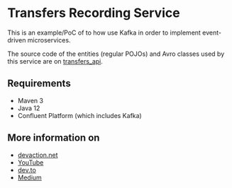 # Transfers Recording Service
  
This is an example/PoC of to how use Kafka in order to implement event-driven microservices.  
  
The source code of the entities (regular POJOs) and Avro classes used by this service
are on [transfers_api](https://github.com/VictorGil/transfers_api/).  
  
## Requirements
  
 - Maven 3  
 - Java 12  
 - Confluent Platform (which includes Kafka)  

## More information on
  
 - [devaction.net](https://www.devaction.net/2019/08/event-driven-microservices.html)
 - [YouTube](https://youtu.be/w-Vy6_0buYo)
 - [dev.to](https://dev.to/victorgil/using-apache-kafka-to-implement-event-driven-microservices-af2)
 - [Medium](https://medium.com/@victorgil_91367/using-apache-kafka-to-implement-event-driven-microservices-810a26f1418f?sk=3e33f51f2958ae0cd5a265652d133316)
  